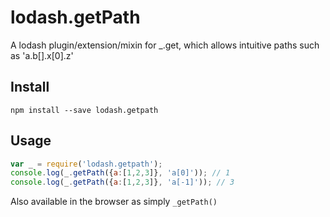 # lodash.getPath

A lodash plugin/extension/mixin for _.get, which allows intuitive paths such as 'a.b[].x[0].z'

## Install

`npm install --save lodash.getpath`

## Usage

```js
var _ = require('lodash.getpath');
console.log(_.getPath({a:[1,2,3]}, 'a[0]')); // 1
console.log(_.getPath({a:[1,2,3]}, 'a[-1]')); // 3
```

Also available in the browser as simply `_getPath()`
